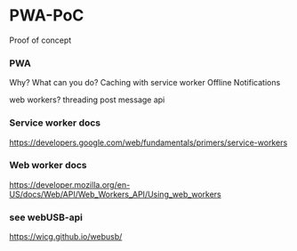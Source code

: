# PWA-PoC
Proof of concept

### PWA
Why?
What can you do?
Caching with service worker
Offline
Notifications

web workers?
threading
post message api

### Service worker docs
https://developers.google.com/web/fundamentals/primers/service-workers

### Web worker docs
https://developer.mozilla.org/en-US/docs/Web/API/Web_Workers_API/Using_web_workers

### see webUSB-api
https://wicg.github.io/webusb/
